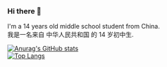 ### Hi there 👋
<p>
I'm a 14 years old middle school student from China.<br>
我是一名来自 中华人民共和国 的 14 岁初中生.<br>
</p>

[![Anurag's GitHub stats](https://github-readme-stats.vercel.app/api?username=Gerry5126)](https://github.com/anuraghazra/github-readme-stats)\
[![Top Langs](https://github-readme-stats.vercel.app/api/top-langs/?username=Gerry5126)](https://github.com/anuraghazra/github-readme-stats)
